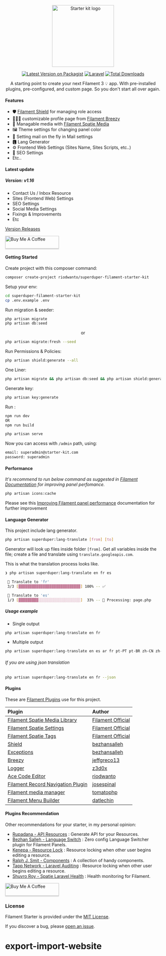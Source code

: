 <div align="center">
  <img src="https://i.postimg.cc/4djrcJXx/logo.png" alt="Starter kit logo" width="200"/>

  [![Latest Version on Packagist](https://img.shields.io/packagist/v/riodwanto/superduper-filament-starter-kit.svg?style=flat-square)](https://packagist.org/packages/riodwanto/superduper-filament-starter-kit)
  [![Laravel](https://github.com/riodwanto/superduper-filament-starter-kit/actions/workflows/laravel.yml/badge.svg)](https://github.com/riodwanto/superduper-filament-starter-kit/actions/workflows/laravel.yml)
    [![Total Downloads](https://img.shields.io/packagist/dt/riodwanto/superduper-filament-starter-kit.svg?style=flat-square)](https://packagist.org/packages/riodwanto/superduper-filament-starter-kit)
</div>

<p align="center">
    A starting point to create your next Filament 3 💡 app. With pre-installed plugins, pre-configured, and custom page. So you don't start all over again.
</p>

#### Features

- 🛡 [Filament Shield](#plugins-used) for managing role access
- 👨🏻‍🦱 customizable profile page from [Filament Breezy](#plugins-used)
- 🌌 Managable media with [Filament Spatie Media](#plugins-used)
- 🖼 Theme settings for changing panel color
- 💌 Setting mail on the fly in Mail settings
- 🅻 Lang Generator
- ⚙️ Frontend Web Settings (Sites Name, Sites Scripts, etc..)
- 🔎 SEO Settings
- Etc..

#### Latest update

##### Version: v1.16

- Contact Us / Inbox Resource
- Sites (Frontend Web) Settings
- SEO Settings
- Social Media Settings
- Fixings & Improvements
- Etc

[Version Releases](https://github.com/riodwanto/superduper-filament-starter-kit/releases)

<a href="https://buymeacoffee.com/riodewanto" target="_blank"><img src="https://www.buymeacoffee.com/assets/img/custom_images/orange_img.png" alt="Buy Me A Coffee" style="height: 41px !important;width: 174px !important;box-shadow: 0px 3px 2px 0px rgba(190, 190, 190, 0.5) !important;-webkit-box-shadow: 0px 3px 2px 0px rgba(190, 190, 190, 0.5) !important;" ></a>

#### Getting Started

Create project with this composer command:

```bash
composer create-project riodwanto/superduper-filament-starter-kit
```

Setup your env:

```bash
cd superduper-filament-starter-kit
cp .env.example .env
```

Run migration & seeder:

```bash
php artisan migrate
php artisan db:seed
```

<p align="center">or</p>

```bash
php artisan migrate:fresh --seed
```

Run Permissions & Policies:

```bash
php artisan shield:generate --all
```

One Liner:

```bash
php artisan migrate && php artisan db:seed && php artisan shield:generate --all
```

Generate key:

```bash
php artisan key:generate
```

Run :

```bash
npm run dev
OR
npm run build
```

```bash
php artisan serve
```

Now you can access with `/admin` path, using:

```bash
email: superadmin@starter-kit.com
password: superadmin
```

#### Performance

*It's recommend to run below command as suggested in [Filament Documentation](https://filamentphp.com/docs/3.x/panels/installation#improving-filament-panel-performance) for improving panel perfomance.*

```bash
php artisan icons:cache
```

Please see this [Improving Filament panel performance](https://filamentphp.com/docs/3.x/panels/installation#improving-filament-panel-performance) documentation for further improvement

#### Language Generator

This project include lang generator.

```bash
php artisan superduper:lang-translate [from] [to]
```

Generator will look up files inside folder `[from]`. Get all variables inside the file; create a file and translate using `translate.googleapis.com`.

This is what the translation process looks like.

```bash
❯ php artisan superduper:lang-translate en fr es

 🔔 Translate to 'fr'
 3/3 [▓▓▓▓▓▓▓▓▓▓▓▓▓▓▓▓▓▓▓▓▓▓▓▓▓▓▓▓] 100% -- ✅

 🔔 Translate to 'es'
 1/3 [▓▓▓▓▓▓▓▓▓░░░░░░░░░░░░░░░░░░░]  33% -- 🔄 Processing: page.php
```

##### Usage example

- Single output

```bash
php artisan superduper:lang-translate en fr
```

- Multiple output

```bash
php artisan superduper:lang-translate en es ar fr pt-PT pt-BR zh-CN zh-TW
```

###### If you are using json translation

```bash
php artisan superduper:lang-translate en fr --json
```

#### Plugins

These are [Filament Plugins](https://filamentphp.com/plugins) use for this project.

| **Plugin**                                                                                          | **Author**                                          |
| :-------------------------------------------------------------------------------------------------- | :-------------------------------------------------- |
| [Filament Spatie Media Library](https://github.com/filamentphp/spatie-laravel-media-library-plugin) | [Filament Official](https://github.com/filamentphp)   |
| [Filament Spatie Settings](https://github.com/filamentphp/spatie-laravel-settings-plugin)           | [Filament Official](https://github.com/filamentphp)   |
| [Filament Spatie Tags](https://github.com/filamentphp/spatie-laravel-tags-plugin)                   | [Filament Official](https://github.com/filamentphp)   |
| [Shield](https://github.com/bezhanSalleh/filament-shield)                                           | [bezhansalleh](https://github.com/bezhansalleh)     |
| [Exceptions](https://github.com/bezhansalleh/filament-exceptions)                                   | [bezhansalleh](https://github.com/bezhansalleh)     |
| [Breezy](https://github.com/jeffgreco13/filament-breezy)                                            | [jeffgreco13](https://github.com/jeffgreco13)       |
| [Logger](https://github.com/z3d0x/filament-logger)                                                  | [z3d0x](https://github.com/z3d0x)                   |
| [Ace Code Editor](https://github.com/riodwanto/filament-ace-editor)                                 | [riodwanto](https://github.com/riodwanto)           |
| [Filament Record Navigation Plugin](https://github.com/josespinal/filament-record-navigation)       | [josespinal](https://github.com/josespinal)         |
| [Filament media manager](https://github.com/tomatophp/filament-media-manager)                       | [tomatophp](https://github.com/tomatophp)           |
| [Filament Menu Builder](https://github.com/datlechin/filament-menu-builder)                         | [datlechin](https://github.com/datlechin)           |

#### Plugins Recommendation

Other recommendations for your starter, in my personal opinion:

- [Rupadana - API Resources](https://filamentphp.com/plugins/rupadana-api-service) : Generate API for your Resources.
- [Bezhan Salleh - Language Switch](https://filamentphp.com/plugins/bezhansalleh-language-switch) : Zero config Language Switcher plugin for Filament Panels.
- [Kenepa - Resource Lock](https://filamentphp.com/plugins/kenepa-resource-lock) : Resource locking when other user begins editing a resource.
- [Ralph J. Smit - Components](https://filamentphp.com/plugins/ralphjsmit-components) : A collection of handy components.
- [Tapp Network - Laravel Auditing](https://filamentphp.com/plugins/tapp-network-laravel-auditing) : Resource locking when other user begins editing a resource.
- [Shuvro Roy - Spatie Laravel Health](https://filamentphp.com/plugins/shuvroroy-spatie-laravel-health) : Health monitoring for Filament.

<a href="https://buymeacoffee.com/riodewanto" target="_blank"><img src="https://www.buymeacoffee.com/assets/img/custom_images/orange_img.png" alt="Buy Me A Coffee" style="height: 41px !important;width: 174px !important;box-shadow: 0px 3px 2px 0px rgba(190, 190, 190, 0.5) !important;-webkit-box-shadow: 0px 3px 2px 0px rgba(190, 190, 190, 0.5) !important;" ></a>

### License

Filament Starter is provided under the [MIT License](LICENSE.md).

If you discover a bug, please [open an issue](https://github.com/riodwanto/superduper-filament-starter-kit/issues).
# export-import-website
